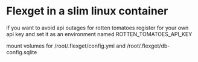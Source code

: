 Flexget in a slim linux container
==============

if you want to avoid api outages for rotten tomatoes register for your own api key and set it as an environment named ROTTEN_TOMATOES_API_KEY

mount volumes for
/root/.flexget/config.yml
and
/root/.flexget/db-config.sqlite
